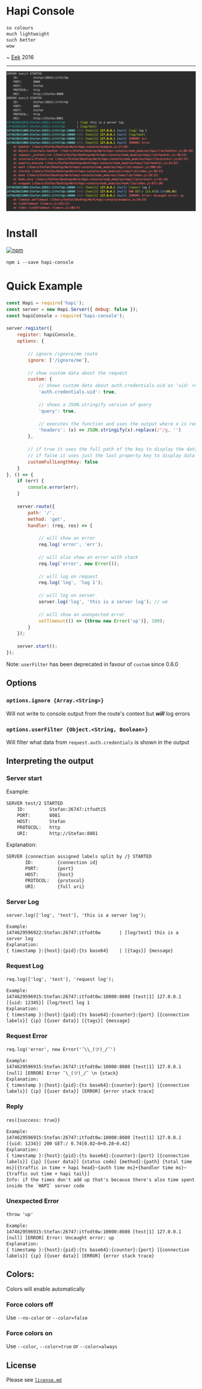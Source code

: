 # Hapi Console

```
so colours
much lightweight
such better
wow
```
~ [Eek](https://github.com/eek) 2016

___

![console output](https://raw.githubusercontent.com/findie/hapi-console/master/images/logo.png)

# Install
[![npm](https://img.shields.io/npm/v/hapi-console.svg?maxAge=2592000)](https://www.npmjs.com/package/hapi-console)

`npm i --save hapi-console`

# Quick Example
```javascript
const Hapi = require('hapi');
const server = new Hapi.Server({ debug: false });
const hapiConsole = require('hapi-console');

server.register({
    register: hapiConsole,
    options: {
    
        // ignore /ignore/me route
        ignore: ['/ignore/me'],

        // show custom data about the request
        custom: {
            // shows custom data about auth.credentials.uid as 'uid: <>'
            'auth.credentials.uid': true,  
            
            // shows a JSON.stringify version of query
            'query': true, 
            
            // executes the function and uses the output where x is request.headers
            'headers': (x) => JSON.stringify(x).replace(/"/g, '') 
        },
        
        // if true it uses the full path of the key to display the data 
        // if false it uses just the last property key to display data
        customFullLengthKey: false
    }
}, () => {
    if (err) {
        console.error(err);
    }
    
    server.route({
        path: '/',
        method: 'get',
        handler: (req, res) => {
        
            // will show an error
            req.log('error', 'err');
             
            // will also show an error with stack
            req.log('error', new Error()); 
            
            // will log on request
            req.log('log', 'log 1');  

            // will log on server
            server.log('log', 'this is a server log'); // we
            
            // will show an unexpected error
            setTimeout(() => {throw new Error('up')}, 100);
        }
    });  
  
    server.start();
});
```

Note: `userFilter` has been deprecated in favour of `custom` since 0.6.0

## Options

### `options.ignore {Array.<String>}`
Will not write to console output from the route's context but ***will*** log errors

### `options.userFilter {Object.<String, Boolean>}`
Will filter what data from `request.auth.credentials` is shown in the output

## Interpreting the output

### Server start
Example:
```
SERVER test/2 STARTED
    ID:         Stefan:26747:itfodt15
    PORT:       8081
    HOST:       Stefan
    PROTOCOL:   http
    URI:        http://Stefan:8081
```
Explanation: 
```
SERVER {connection assigned labels split by /} STARTED
       ID:         {connection id}
       PORT:       {port}
       HOST:       {host}
       PROTOCOL:   {protocol}
       URI:        {full uri}
```

### Server Log
`server.log(['log', 'test'], 'this is a server log');`
```
Example: 
1474629596922:Stefan:26747:itfodt0w       | [log/test] this is a server log
Explanation: 
{ timestamp }:{host}:{pid}:{ts base64}    | [{tags}] {message}
```
### Request Log
`req.log(['log', 'test'], 'request log');`
```
Example: 
1474629596915:Stefan:26747:itfodt0w:10000:8080 [test|1] 127.0.0.1 [{uid: 12345}] [log/test] log 1
Explanation: 
{ timestamp }:{host}:{pid}:{ts base64}:{counter}:{port} [{connection labels}] {ip} [{user data}] [{tags}] {message}
```

### Request Error
`req.log('error', new Error('¯\\_(ツ)_/¯')`
```
Example:
1474629596915:Stefan:26747:itfodt0w:10000:8080 [test|1] 127.0.0.1 [null] [ERROR] Error ¯\_(ツ)_/¯ \n {stack}
Explanation: 
{ timestamp }:{host}:{pid}:{ts base64}:{counter}:{port} [{connection labels}] {ip} [{user data}] [ERROR] {error stack trace}
```

### Reply
`res({success: true}}`
```
Example:
1474629596915:Stefan:26747:itfodt0w:10000:8080 [test|1] 127.0.0.1 [{uid: 1234}] 200 GET:/ 0.74[0.02~0+0.28~0.42]
Explanation:
{ timestamp }:{host}:{pid}:{ts base64}:{counter}:{port} [{connection labels}] {ip} [{user data}] {status code} {method}:{path} {total time ms}[{traffic in time + hapi head}~{auth time ms}+{handler time ms}~{traffic out time + hapi tail}]
Info: if the times don't add up that's because there's also time spent inside the `HAPI` server code 
```

### Unexpected Error
`throw 'up'`
```
Example:
1474629596915:Stefan:26747:itfodt0w:10000:8080 [test|1] 127.0.0.1 [null] [ERROR] Error: Uncaught error: up
Explanation: 
{ timestamp }:{host}:{pid}:{ts base64}:{counter}:{port} [{connection labels}] {ip} [{user data}] [ERROR] {error stack trace}
```

## Colors:
Colors will enable automatically

### Force colors off
Use `--no-color` or `--color=false`

### Force colors on
Use `--color`, `--color=true` or `--color=always`

## License
Please see [`license.md`](https://github.com/findie/hapi-console/blob/master/license.md)